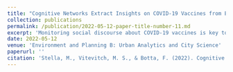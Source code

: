 ```yaml
---
title: "Cognitive Networks Extract Insights on COVID-19 Vaccines from English and Italian Popular Tweets: Anticipation, Logistics, Conspiracy and Loss of Trust"
collection: publications
permalink: /publication/2022-05-12-paper-title-number-11.md
excerpt: 'Monitoring social discourse about COVID-19 vaccines is key to understanding how large populations perceive vaccination campaigns. This work reconstructs how popular and trending posts framed semantically and emotionally COVID-19 vaccines on Twitter. We achieve this by merging natural language processing, cognitive network science and AI-based image analysis. We focus on 4765 unique popular tweets in English or Italian about COVID-19 vaccines between December 2020 and March 2021. One popular English tweet contained in our data set was liked around 495,000 times, highlighting how popular tweets could cognitively affect large parts of the population. We investigate both text and multimedia content in tweets and build a cognitive network of syntactic/semantic associations in messages, including emotional cues and pictures. This network representation indicates how online users linked ideas in social discourse and framed vaccines along specific semantic/emotional content. The English semantic frame of “vaccine” was highly polarised between trust/anticipation (towards the vaccine as a scientific asset saving lives) and anger/sadness (mentioning critical issues with dose administering). Semantic associations with “vaccine,” “hoax” and conspiratorial jargon indicated the persistence of conspiracy theories and vaccines in extremely popular English posts. Interestingly, these were absent in Italian messages. Popular tweets with images of people wearing face masks used language that lacked the trust and joy found in tweets showing people with no masks. This difference indicates a negative effect attributed to face-covering in social discourse. Behavioural analysis revealed a tendency for users to share content eliciting joy, sadness and disgust and to like sad messages less. Both patterns indicate an interplay between emotions and content diffusion beyond sentiment. After its suspension in mid-March 2021, “AstraZeneca” was associated with trustful language driven by experts. After the deaths of a small number of vaccinated people in mid-March, popular Italian tweets framed “vaccine” by crucially replacing earlier levels of trust with deep sadness. Our results stress how cognitive networks and innovative multimedia processing open new ways for reconstructing online perceptions about vaccines and trust.'
date: 2022-05-12
venue: 'Environment and Planning B: Urban Analytics and City Science'
paperurl: ''
citation: 'Stella, M., Vitevitch, M. S., & Botta, F. (2022). Cognitive Networks Extract Insights on COVID-19 Vaccines from English and Italian Popular Tweets: Anticipation, Logistics, Conspiracy and Loss of Trust. Big Data and Cognitive Computing, 6(2), 52.'
---
```

